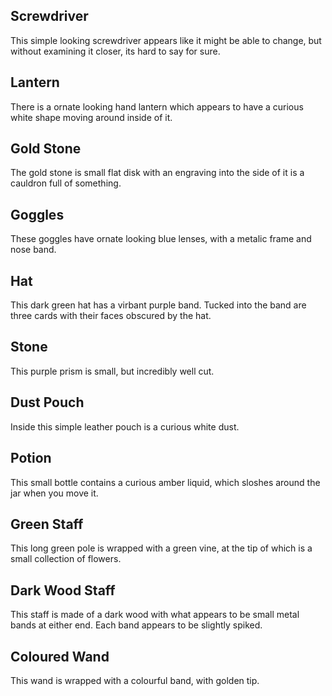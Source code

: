 ## Screwdriver

This simple looking screwdriver appears like it might be able to change, but without examining it closer, its hard to say for sure.

## Lantern

There is a ornate looking hand lantern which appears to have a curious white shape moving around inside of it.

## Gold Stone

The gold stone is small flat disk with an engraving into the side of it is a cauldron full of something.

## Goggles

These goggles have ornate looking blue lenses, with a metalic frame and nose band.

## Hat

This dark green hat has a virbant purple band. Tucked into the band are three cards with their faces obscured by the hat.

## Stone

This purple prism is small, but incredibly well cut.

## Dust Pouch

Inside this simple leather pouch is a curious white dust.

## Potion

This small bottle contains a curious amber liquid, which sloshes around the jar when you move it.

## Green Staff

This long green pole is wrapped with a green vine, at the tip of which is a small collection of flowers.

## Dark Wood Staff

This staff is made of a dark wood with what appears to be small metal bands at either end. Each band appears to be slightly spiked.

## Coloured Wand

This wand is wrapped with a colourful band, with golden tip.
